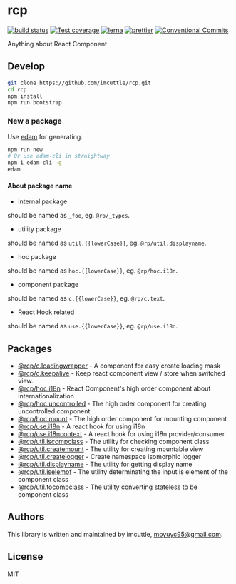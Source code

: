# rcp

[![build status](https://img.shields.io/travis/imcuttle/rcp/master.svg?style=flat-square)](https://travis-ci.org/imcuttle/rcp)
[![Test coverage](https://img.shields.io/codecov/c/github/imcuttle/rcp.svg?style=flat-square)](https://codecov.io/github/imcuttle/rcp?branch=master)
[![lerna](https://img.shields.io/badge/maintained%20with-lerna-cc00ff.svg)](https://lernajs.io/)
[![prettier](https://img.shields.io/badge/code_style-prettier-ff69b4.svg?style=flat-square)](https://prettier.io/)
[![Conventional Commits](https://img.shields.io/badge/Conventional%20Commits-1.0.0-yellow.svg)](https://conventionalcommits.org)

Anything about React Component

## Develop

```bash
git clone https://github.com/imcuttle/rcp.git
cd rcp
npm install
npm run bootstrap
```

### New a package

Use [edam](https://github.com/imcuttle/edam) for generating.

```bash
npm run new
# Or use edam-cli in straightway
npm i edam-cli -g
edam
```

#### About package name

- internal package

should be named as `_foo`, eg. `@rp/_types`.

- utility package

should be named as `util.{{lowerCase}}`, eg. `@rp/util.displayname`.

- hoc package

should be named as `hoc.{{lowerCase}}`, eg. `@rp/hoc.i18n`.

- component package

should be named as `c.{{lowerCase}}`, eg. `@rp/c.text`.

- React Hook related

should be named as `use.{{lowerCase}}`, eg. `@rp/use.i18n`.

## Packages

- [@rcp/c.loadingwrapper](packages/c.loadingwrapper) - A component for easy create loading mask  
- [@rcp/c.keepalive](packages/c.keepalive) - Keep react component view / store when switched view.  
- [@rcp/hoc.i18n](packages/hoc.i18n) - React Component's high order component about internationalization  
- [@rcp/hoc.uncontrolled](packages/hoc.uncontrolled) - The high order component for creating uncontrolled component  
- [@rcp/hoc.mount](packages/hoc.mount) - The high order component for mounting component  
- [@rcp/use.i18n](packages/use.i18n) - A react hook for using i18n  
- [@rcp/use.i18ncontext](packages/use.i18ncontext) - A react hook for using i18n provider/consumer  
- [@rcp/util.iscompclass](packages/util.iscompclass) - The utility for checking component class  
- [@rcp/util.createmount](packages/util.createmount) - The utility for creating mountable view  
- [@rcp/util.createlogger](packages/util.createlogger) - Create namespace isomorphic logger  
- [@rcp/util.displayname](packages/util.displayname) - The utility for getting display name  
- [@rcp/util.iselemof](packages/util.iselemof) - The utility determinating the input is element of the component class  
- [@rcp/util.tocompclass](packages/util.tocompclass) - The utility converting stateless to be component class  


## Authors

This library is written and maintained by imcuttle, [moyuyc95@gmail.com](mailto:moyuyc95@gmail.com).

## License

MIT
